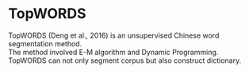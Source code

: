 # TopWORDS

TopWORDS (Deng et al., 2016) is an unsupervised Chinese word segmentation method.</br>
The method involved E-M algorithm and Dynamic Programming.</br>
TopWORDS can not only segment corpus but also construct dictionary.</br>
